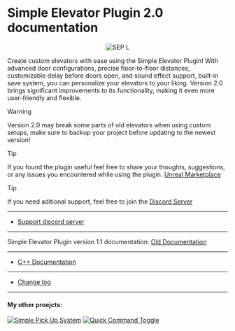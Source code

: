# Simple Elevator Plugin 2.0 documentation
<p align="center">
  <img src="https://github.com/ZNOC3/SimpleElevatorPluginDocs/assets/133107414/b7a6b96e-94b4-4036-bd12-bf428d95803f" alt="SEP L"/>
</p>

Create custom elevators with ease using the Simple Elevator Plugin! With advanced door configurations, precise floor-to-floor distances, customizable delay before doors open, and sound effect support, built-in save system, you can personalize your elevators to your liking. Version 2.0 brings significant improvements to its functionality, making it even more user-friendly and flexible. 

>[!Warning]
> Version 2.0 may break some parts of old elevators when using custom setups, make sure to backup your project before updating to the newest version!

>[!Tip]
> If you found the plugin useful feel free to share your thoughts, suggestions, or any issues you encountered while using the plugin. [Unreal Marketplace](https://www.unrealengine.com/marketplace/en-US/product/4c2368508a94433eb6a7ff00704a7c1f/reviews)

>[!Tip]
> If you need aditional support, feel free to join the [Discord Server]()

-------------

- [Support discord server](https://discord.com/invite/haSBuuTARt)

-------------
Simple Elevator Plugin version 1.1 documentation: [Old Documentation](https://docs.google.com/document/d/1PFOIRGoz45vnDTbrHWiHUlLY4W2v0xPjkfvhlF_yfTI/edit "Old Documentation")

-------------

- [C++ Documentation](https://znoc3.github.io/SimpleElevatorPluginCppDocs/index.html)

-------------

- [Change log](change-log.md)

-------------

#### My other proejcts: 
[![Simple Pick Up System](https://github.com/ZNOC3/SimpleElevatorPluginDocs/assets/133107414/5f47b1cf-4974-4dfc-8ca0-4b331880eb94)](https://www.unrealengine.com/marketplace/en-US/product/c63d2696c86444eda3138fca7dbcf4ca/reviews "Simple Pick Up System")   [![Quick Command Toggle](https://github.com/ZNOC3/SimpleElevatorPluginDocs/assets/133107414/486c9379-71c8-43aa-bc39-8675b7a5ab88 "Quick Command Toggle")](https://www.unrealengine.com/marketplace/en-US/product/df3bc01e72e8497f8a24e49a99188d86 "Quick Command Toggle")
